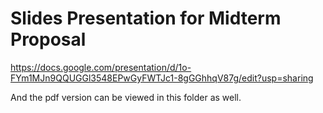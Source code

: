 # Slides Presentation for Midterm Proposal

https://docs.google.com/presentation/d/1o-FYm1MJn9QQUGGl3548EPwGyFWTJc1-8gGGhhqV87g/edit?usp=sharing

And the pdf version can be viewed in this folder as well.
